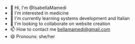 - 👋 Hi, I'm @IsabellaMamedi
- 👀 I'm interested in medicine
- 🌱 I'm currently learning systems development and Italian
- 💞️ I'm looking to collaborate on website creation
- 📫 How to contact me bellamamedi@gmail.com
- 😄 Pronouns: she/her

<!---
IsabellaMamedi/IsabellaMamedi is a ✨ special ✨ repository because its `README.md` (this file) appears on your GitHub profile.
You can click the Preview link to take a look at your changes.
--->
